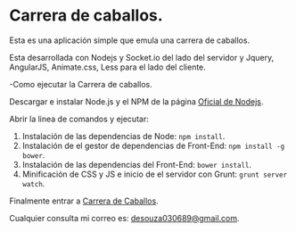 Carrera de caballos.
===================

Esta es una aplicación simple que emula una carrera de caballos.

Esta desarrollada con Nodejs y Socket.io del lado del servidor y Jquery, AngularJS, Animate.css, Less para el lado del cliente.

-Como ejecutar la Carrera de caballos.

Descargar e instalar Node.js y el NPM de la página [Oficial de Nodejs](http://nodejs.org/).

Abrir la linea de comandos y ejecutar:

1. Instalación de las dependencias de Node: `npm install`.
2. Instalación de el gestor de dependencias de Front-End: `npm install -g bower`.
3. Instalación de las dependencias del Front-End: `bower install`.
4. Minificación de CSS y JS e inicio de el servidor con Grunt: `grunt server watch`.

Finalmente entrar a [Carrera de Caballos](http://localhost:3250).

Cualquier consulta mi correo es: desouza030689@gmail.com.
